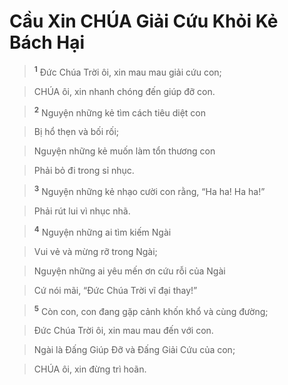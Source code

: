 

# Cầu Xin CHÚA Giải Cứu Khỏi Kẻ Bách Hại

> <sup><b>1</b></sup> Đức Chúa Trời ôi, xin mau mau giải cứu con;
>


> CHÚA ôi, xin nhanh chóng đến giúp đỡ con.
>


> <sup><b>2</b></sup> Nguyện những kẻ tìm cách tiêu diệt con
>


> Bị hổ thẹn và bối rối;
>


> Nguyện những kẻ muốn làm tổn thương con
>


> Phải bỏ đi trong sỉ nhục.
>


> <sup><b>3</b></sup> Nguyện những kẻ nhạo cười con rằng, “Ha ha! Ha ha!”
>


> Phải rút lui vì nhục nhã.
>


> <sup><b>4</b></sup> Nguyện những ai tìm kiếm Ngài
>


> Vui vẻ và mừng rỡ trong Ngài;
>


> Nguyện những ai yêu mến ơn cứu rỗi của Ngài
>


> Cứ nói mãi, “Đức Chúa Trời vĩ đại thay!”
>


> <sup><b>5</b></sup> Còn con, con đang gặp cảnh khốn khổ và cùng đường;
>


> Đức Chúa Trời ôi, xin mau mau đến với con.
>


> Ngài là Đấng Giúp Đỡ và Đấng Giải Cứu của con;
>


> CHÚA ôi, xin đừng trì hoãn.
>

